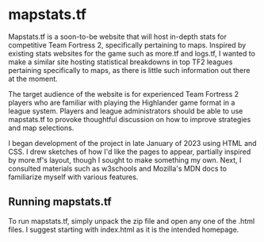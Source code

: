 # mapstats.tf

Mapstats.tf is a soon-to-be website that will host in-depth stats for competitive Team Fortress 2, specifically pertaining to maps. Inspired by existing stats websites for the game such as more.tf and logs.tf, I wanted to make a similar site hosting statistical breakdowns in top TF2 leagues pertaining specifically to maps, as there is little such information out there at the moment.

The target audience of the website is for experienced Team Fortress 2 players who are familiar with playing the Highlander game format in a league system. Players and league administrators should be able to use mapstats.tf to provoke thoughtful discussion on how to improve strategies and map selections.

I began development of the project in late January of 2023 using HTML and CSS. I drew sketches of how I'd like the pages to appear, partially inspired by more.tf's layout, though I sought to make something my own. Next, I consulted materials such as w3schools and Mozilla's MDN docs to familiarize myself with various features.

## Running mapstats.tf
To run mapstats.tf, simply unpack the zip file and open any one of the .html files. I suggest starting with index.html as it is the intended homepage.
